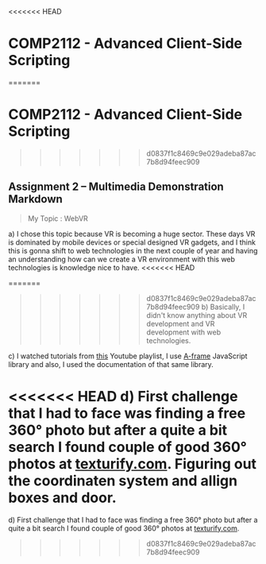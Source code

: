 <<<<<<< HEAD
# COMP2112 - Advanced Client-Side Scripting
=======
# COMP2112 - Advanced Client-Side Scripting 
>>>>>>> d0837f1c8469c9e029adeba87ac7b8d94feec909

## Assignment 2 – Multimedia Demonstration Markdown

> My Topic : WebVR

a) I chose this topic because VR is becoming a huge sector. These days VR is dominated by mobile devices or special designed VR gadgets, and I think this is gonna shift to web technologies in the next couple of year and having an understanding how can we create a VR environment with this web technologies is knowledge nice to have.
<<<<<<< HEAD

=======
 
>>>>>>> d0837f1c8469c9e029adeba87ac7b8d94feec909
b) Basically, I didn't know anything about VR development and VR development with web technologies.

c) I watched tutorials from [this](https://www.youtube.com/playlist?list=PLRtjMdoYXLf4inSULAHyCMqpIUj4cmBTr) Youtube playlist, I use [A-frame](https://aframe.io/) JavaScript library and also, I used the documentation of that same library.

<<<<<<< HEAD
d) First challenge that I had to face was finding a free 360° photo but after a quite a bit search I found couple of good 360° photos at [texturify.com](http://texturify.com/category/environment-panoramas.html). Figuring out the coordinaten system and allign boxes and door.
=======
d) First challenge that I had to face was finding a free 360° photo but after a quite a bit search I found couple of good 360° photos at [texturify.com](http://texturify.com/category/environment-panoramas.html). 
>>>>>>> d0837f1c8469c9e029adeba87ac7b8d94feec909
